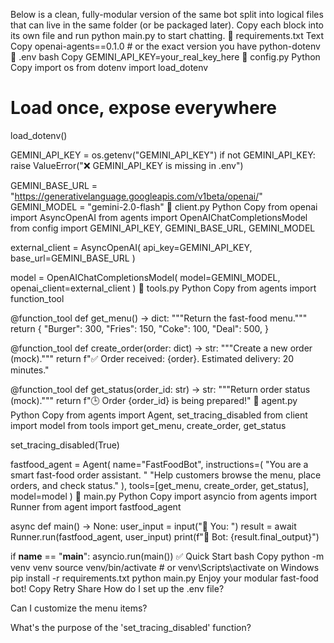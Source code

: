 Below is a clean, fully-modular version of the same bot split into logical files that can live in the same folder (or be packaged later).
Copy each block into its own file and run python main.py to start chatting.
📁 requirements.txt
Text
Copy
openai-agents==0.1.0   # or the exact version you have
python-dotenv
📁 .env
bash
Copy
GEMINI_API_KEY=your_real_key_here
📁 config.py
Python
Copy
import os
from dotenv import load_dotenv

# Load once, expose everywhere
load_dotenv()

GEMINI_API_KEY = os.getenv("GEMINI_API_KEY")
if not GEMINI_API_KEY:
    raise ValueError("❌ GEMINI_API_KEY is missing in .env")

GEMINI_BASE_URL = "https://generativelanguage.googleapis.com/v1beta/openai/"
GEMINI_MODEL = "gemini-2.0-flash"
📁 client.py
Python
Copy
from openai import AsyncOpenAI
from agents import OpenAIChatCompletionsModel
from config import GEMINI_API_KEY, GEMINI_BASE_URL, GEMINI_MODEL

external_client = AsyncOpenAI(
    api_key=GEMINI_API_KEY,
    base_url=GEMINI_BASE_URL
)

model = OpenAIChatCompletionsModel(
    model=GEMINI_MODEL,
    openai_client=external_client
)
📁 tools.py
Python
Copy
from agents import function_tool

@function_tool
def get_menu() -> dict:
    """Return the fast-food menu."""
    return {
        "Burger": 300,
        "Fries": 150,
        "Coke": 100,
        "Deal": 500,
    }

@function_tool
def create_order(order: dict) -> str:
    """Create a new order (mock)."""
    return f"✅ Order received: {order}. Estimated delivery: 20 minutes."

@function_tool
def get_status(order_id: str) -> str:
    """Return order status (mock)."""
    return f"🕒 Order {order_id} is being prepared!"
📁 agent.py
Python
Copy
from agents import Agent, set_tracing_disabled
from client import model
from tools import get_menu, create_order, get_status

set_tracing_disabled(True)

fastfood_agent = Agent(
    name="FastFoodBot",
    instructions=(
        "You are a smart fast-food order assistant. "
        "Help customers browse the menu, place orders, and check status."
    ),
    tools=[get_menu, create_order, get_status],
    model=model
)
📁 main.py
Python
Copy
import asyncio
from agents import Runner
from agent import fastfood_agent

async def main() -> None:
    user_input = input("🍔 You: ")
    result = await Runner.run(fastfood_agent, user_input)
    print(f"🤖 Bot: {result.final_output}")

if __name__ == "__main__":
    asyncio.run(main())
✅ Quick Start
bash
Copy
python -m venv venv
source venv/bin/activate  # or venv\Scripts\activate on Windows
pip install -r requirements.txt
python main.py
Enjoy your modular fast-food bot!
Copy
Retry
Share
How do I set up the .env file?

Can I customize the menu items?

What's the purpose of the 'set_tracing_disabled' function?